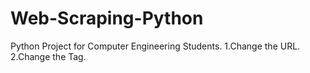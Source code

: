# Web-Scraping-Python
Python Project for Computer Engineering Students.
1.Change the URL.
2.Change the Tag.
